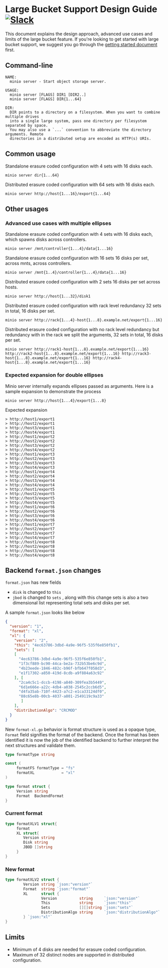 # Large Bucket Support Design Guide [![Slack](https://slack.minio.io/slack?type=svg)](https://slack.minio.io)

This document explains the design approach, advanced use cases and limits of the large bucket feature. If you're looking to get started with large bucket support, we suggest you go through the [getting started document](https://github.com/scriptburn/minio/blob/master/docs/large-bucket/README.md) first.

## Command-line

```
NAME:
  minio server - Start object storage server.

USAGE:
  minio server [FLAGS] DIR1 [DIR2..]
  minio server [FLAGS] DIR{1...64}

DIR:
  DIR points to a directory on a filesystem. When you want to combine multiple drives
  into a single large system, pass one directory per filesystem separated by space.
  You may also use a `...` convention to abbreviate the directory arguments. Remote
  directories in a distributed setup are encoded as HTTP(s) URIs.
```

## Common usage

Standalone erasure coded configuration with 4 sets with 16 disks each.

```
minio server dir{1...64}
```

Distributed erasure coded configuration with 64 sets with 16 disks each.

```
minio server http://host{1...16}/export{1...64}
```

## Other usages

### Advanced use cases with multiple ellipses

Standalone erasure coded configuration with 4 sets with 16 disks each, which spawns disks across controllers.
```
minio server /mnt/controller{1...4}/data{1...16}
```

Standalone erasure coded configuration with 16 sets 16 disks per set, across mnts, across controllers.
```
minio server /mnt{1..4}/controller{1...4}/data{1...16}
```

Distributed erasure coded configuration with 2 sets 16 disks per set across hosts.
```
minio server http://host{1...32}/disk1
```

Distributed erasure coded configuration with rack level redundancy 32 sets in total, 16 disks per set.
```
minio server http://rack{1...4}-host{1...8}.example.net/export{1...16}
```

Distributed erasure coded configuration with no rack level redundancy but redundancy with in the rack we split the arguments, 32 sets in total, 16 disks per set.
```
minio server http://rack1-host{1...8}.example.net/export{1...16} http://rack2-host{1...8}.example.net/export{1...16} http://rack3-host{1...8}.example.net/export{1...16} http://rack4-host{1...8}.example.net/export{1...16}
```

### Expected expansion for double ellipses

Minio server internally expands ellipses passed as arguments. Here is a sample expansion to demonstrate the process

```
minio server http://host{1...4}/export{1...8}
```

Expected expansion
```
> http://host1/export1
> http://host2/export1
> http://host3/export1
> http://host4/export1
> http://host1/export2
> http://host2/export2
> http://host3/export2
> http://host4/export2
> http://host1/export3
> http://host2/export3
> http://host3/export3
> http://host4/export3
> http://host1/export4
> http://host2/export4
> http://host3/export4
> http://host4/export4
> http://host1/export5
> http://host2/export5
> http://host3/export5
> http://host4/export5
> http://host1/export6
> http://host2/export6
> http://host3/export6
> http://host4/export6
> http://host1/export7
> http://host2/export7
> http://host3/export7
> http://host4/export7
> http://host1/export8
> http://host2/export8
> http://host3/export8
> http://host4/export8
```

## Backend `format.json` changes

`format.json` has new fields

- `disk` is changed to `this`
- `jbod` is changed to `sets` , along with this change sets is also a two dimensional list representing total sets and disks per set.

A sample `format.json` looks like below

```json
{
  "version": "1",
  "format": "xl",
  "xl": {
    "version": "2",
    "this": "4ec63786-3dbd-4a9e-96f5-535f6e850fb1",
    "sets": [
    [
      "4ec63786-3dbd-4a9e-96f5-535f6e850fb1",
      "1f3cf889-bc90-44ca-be2a-732b53be6c9d",
      "4b23eede-1846-482c-b96f-bfb647f058d3",
      "e1f17302-a850-419d-8cdb-a9f884a63c92"
    ], [
      "2ca4c5c1-dccb-4198-a840-309fea3b5449",
      "6d1e666e-a22c-4db4-a038-2545c2ccb6d5",
      "d4fa35ab-710f-4423-a7c2-e1ca33124df0",
      "88c65e8b-00cb-4037-a801-2549119c9a33"
       ]
    ],
    "distributionAlgo": "CRCMOD"
  }
}
```

New `format-xl.go` behavior is format structure is used as a opaque type, `Format` field signifies the format of the backend. Once the format has been identified it is now the job of the identified backend to further interpret the next structures and validate them.

```go
type formatType string

const (
     formatFS formatType = "fs"
     formatXL            = "xl"
)

type format struct {
     Version string
     Format  BackendFormat
}
```

### Current format

```go
type formatXLV1 struct{
     format
     XL struct{
        Version string
        Disk string
        JBOD []string
     }
}
```

### New format

```go
type formatXLV2 struct {
        Version string `json:"version"`
        Format  string `json:"format"`
        XL      struct {
                Version          string     `json:"version"`
                This             string     `json:"this"`
                Sets             [][]string `json:"sets"`
                DistributionAlgo string     `json:"distributionAlgo"`
        } `json:"xl"`
}
```

## Limits

- Minimum of 4 disks are needed for erasure coded configuration.
- Maximum of 32 distinct nodes are supported in distributed configuration.
